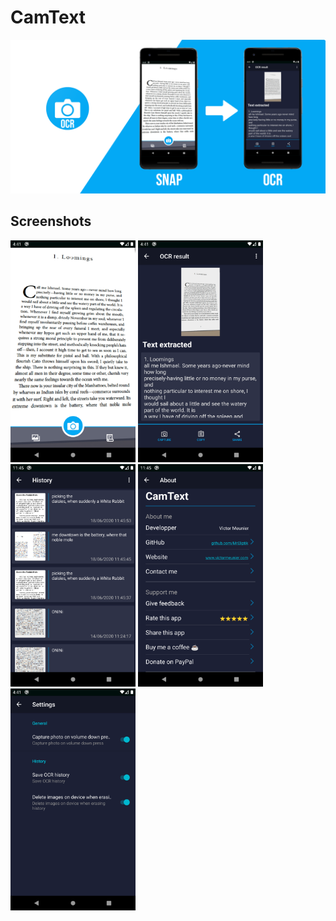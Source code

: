 # CamText

<p align="center">
    <img src="medias/feature_graphics.png" width="800">
</p>

## Screenshots

<img src="medias/capture_phone.png" width="200">
<img src="medias/result_phone.png" width="200">
<img src="medias/history.png" width="200">
<img src="medias/about.png" width="200">
<img src="medias/settings.png" width="200">